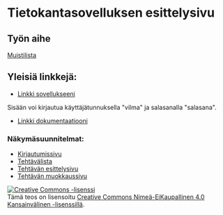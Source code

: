 # Tietokantasovelluksen esittelysivu

## Työn aihe

[Muistilista](http://advancedkittenry.github.io/suunnittelu_ja_tyoymparisto/aiheet/Muistilista.html) 

## Yleisiä linkkejä:

* [Linkki sovellukseeni](https://vikangas.users.cs.helsinki.fi/tsoha)

Sisään voi kirjautua käyttäjätunnuksella "vilma" ja salasanalla "salasana".

* [Linkki dokumentaatiooni](doc/dokumentaatio.pdf)

### Näkymäsuunnitelmat:

* [Kirjautumissivu](https://vikangas.users.cs.helsinki.fi/tsoha/login)
* [Tehtävälista](https://vikangas.users.cs.helsinki.fi/tsoha/task)
* [Tehtävän esittelysivu](https://vikangas.users.cs.helsinki.fi/tsoha/task/42)
* [Tehtävän muokkaussivu](https://vikangas.users.cs.helsinki.fi/tsoha/task/42/edit)


<a rel="license" href="http://creativecommons.org/licenses/by-nc/4.0/"><img alt="Creative Commons -lisenssi" style="border-width:0" src="https://i.creativecommons.org/l/by-nc/4.0/88x31.png" /></a><br />Tämä teos on lisensoitu <a rel="license" href="http://creativecommons.org/licenses/by-nc/4.0/">Creative Commons Nimeä-EiKaupallinen 4.0 Kansainvälinen -lisenssillä</a>.
